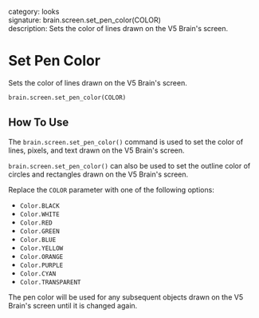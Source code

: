 category: looks  
signature: brain.screen.set_pen_color(COLOR)  
description: Sets the color of lines drawn on the V5 Brain's screen.  

# Set Pen Color

Sets the color of lines drawn on the V5 Brain's screen.

```python
brain.screen.set_pen_color(COLOR)
```

## How To Use

The `brain.screen.set_pen_color()` command is used to set the color of lines, pixels, and text drawn on the V5 Brain's screen. 

`brain.screen.set_pen_color()` can also be used to set the outline color of circles and rectangles drawn on the V5 Brain's screen.

Replace the `COLOR` parameter with one of the following options:

* `Color.BLACK`
* `Color.WHITE`
* `Color.RED`
* `Color.GREEN`
* `Color.BLUE`
* `Color.YELLOW`
* `Color.ORANGE`
* `Color.PURPLE`
* `Color.CYAN`
* `Color.TRANSPARENT`

The pen color will be used for any subsequent objects drawn on the V5 Brain's screen until it is changed again.

<advanced>
</advanced>
